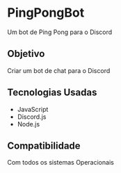 # PingPongBot

Um bot de Ping Pong para o Discord

## Objetivo

Criar um bot de chat para o Discord

## Tecnologias Usadas
 
 * JavaScript
 * Discord.js
 * Node.js 

## Compatibilidade

Com todos os sistemas Operacionais